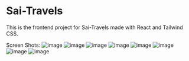 # Sai-Travels

This is the frontend project for Sai-Travels made with React and Tailwind CSS.

Screen Shots:
![image](https://github.com/user-attachments/assets/e4562f01-cd23-4ce8-a062-b695d7ef5d0e)
![image](https://github.com/user-attachments/assets/7187774e-2a84-4050-8aec-4fbaf6f360c4)
![image](https://github.com/user-attachments/assets/adcca561-6af0-4a16-9d72-9d3efb7671f7)
![image](https://github.com/user-attachments/assets/43431367-df98-43de-8939-b63e2e79a8c0)
![image](https://github.com/user-attachments/assets/c35f9b55-b3d6-4216-a450-09f9f5ad950f)
![image](https://github.com/user-attachments/assets/6a981f55-bf91-4bd4-97a1-403d093c6ba1)
![image](https://github.com/user-attachments/assets/3bf5d562-46d3-40bf-a6dc-84fd1362781c)
![image](https://github.com/user-attachments/assets/621a06bb-2630-4212-b01c-88ddd5592b4d)
